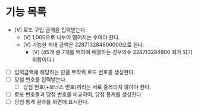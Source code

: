 # 기능 목록

- [V] 로또 구입 금액을 입력받는다.
    - [V] 1,000으로 나누어 떨어지는 수여야 한다.
    - [V] 가능한 최대 금액은 228713284800000으로 한다.
        - [V] (45개 중 7개를 택하여 배열하는 경우의수 228713284800 회가 되기 위함이다.)
- [ ] 입력금액에 해당하는 만큼 무작위 로또 번호를 생성한다.
- [ ] 당첨 번호를 입력받는다.
    - [ ] 당첨 번호(+보너스 번호)끼리는 서로 중복되지 않아야 한다.
- [ ] 로또 번호들과 당첨 번호를 비교하여, 당첨 통계를 생성한다.
- [ ] 당첨 통계 결과를 화면에 표시한다.